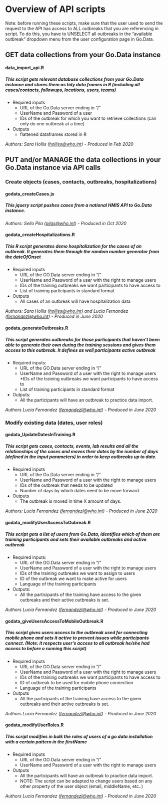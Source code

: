 # Overview of API scripts
Note: before running these scripts, make sure that the user used to send the request to the API has access to ALL outbreaks that you are referencing in script. To do this, you have to UNSELECT all outbreaks in the “available outbreak” dropdown menu from the user configuration page in Go.Data.

## GET data collections from your Go.Data instance 
#### data_import_api.R
##### _This script gets relevant database collections from your Go.Data instance and stores them as tidy data frames in R (including all cases/contacts, followups, locations, users, teams)_
* Required inputs	
  * URL of the Go.Data server ending in “/”
  * UserName and Password of a user 
  * IDs of the outbreak for which you want to retrieve collections (can only do one outbreak at a time)
* Outputs	
  * flattened dataframes stored in R
  
 _Authors:	Sara Hollis (holliss@who.int) - Produced in Feb 2020_

## PUT and/or MANAGE the data collections in your Go.Data instance via API calls

### Create objects (cases, contacts, outbreaks, hospitalizations)

#### godata_createCases.js
##### _This jquery script pushes cases from a national HMIS API to Go.Data instance._

_Authors:	Sello Pila (pilas@who.int) - Produced in Oct 2020_

#### godata_createHospitalizations.R
##### _This R script generates demo hospitalization for the cases of an outbreak. It generates them through the random number generator from the dateOfOnset_
* Required inputs
  * URL of the GO.Data server ending in “/”
  * UserName and Password of a user with the right to manage users
  * IDs of the training outbreaks we want participants to have access to
  * List of training participants in standard format
* Outputs
  * All cases of an outbreak will have hospitalization data  
  
_Authors: Sara Hollis (holliss@who.int) and Lucia Fernandez (fernandezl@who.int) - Produced in June 2020_

#### godata_generateOutbreaks.R
##### _This script generates outbreaks for those participants that haven’t been able to generate their own during the training sessions and gives them access to this outbreak. It defines as well participants active outbreak_
* Required inputs:	
  * URL of the GO.Data server ending in “/”
  * UserName and Password of a user with the right to manage users
  *IDs of the training outbreaks we want participants to have access to
  * List of training participants in standard format
* Outputs:
  * All the participants will have an outbreak to practice data import.  

_Authors	Lucia Fernandez (fernandezl@who.int) - Produced in June 2020_

### Modify existing data (dates, user roles)

#### godata_UpdateDatesInTraining.R	
##### _This script gets cases, contacts, events, lab results and all the relationships of the cases and moves their dates by the number of days (defined in the input parameters) in order to keep outbreaks up to date._
* Required inputs	
  * URL of the Go.Data server ending in “/”
  * UserName and Password of a user with the right to manage users
  * IDs of the outbreak that needs to be updated
  * Number of days by which dates need to be move forward.
* Outputs	
  * The outbreak is moved in time X amount of days.

_Authors:	Lucia Fernandez (fernandezl@who.int) - Produced in June 2020_

#### godata_modifyUserAccessToOubreak.R
##### _This script gets a list of users from Go.Data, identifies which of them are training participants and sets their available outbreaks and active outbreak_
* Required inputs:
  * URL of the GO.Data server ending in “/”
  * UserName and Password of a user with the right to manage users
  * IDs of the training outbreaks we want to assign to users
  * ID of the outbreak we want to make active for users
  *	Language of the training participants
* Outputs:
   * All the participants of the training have access to the given outbreaks and their active outbreaks is set.  
   
_Authors	Lucia Fernandez (fernandezl@who.int) - Produced in June 2020_

#### godata_giveUsersAccessToMobileOutbreak.R
##### _This script gives users access to the outbreak used for connecting mobile phone and sets it active to prevent issues while participants connect. (Note: it respects user’s access to all outbreak he/she had access to before o running this script)_
* Required inputs	
  * URL of the GO.Data server ending in “/”
  * UserName and Password of a user with the right to manage users
  * IDs of the training outbreaks we want participants to have access to
  * ID of outbreak to be used for mobile phone connection
  * Language of the training participants
* Outputs
  * All the participants of the training have access to the given outbreaks and their active outbreaks is set.  

_Authors	Lucia Fernandez (fernandezl@who.int) - Produced in June 2020_

#### godata_modifyUserRoles.R
##### _This script modifies in bulk the roles of users of a go data installation with a certain pattern in the firstName_
* Required inputs
  * URL of the GO.Data server ending in “/”
  * UserName and Password of a user with the right to manage users
* Outputs
  * All the participants will have an outbreak to practice data import.  
  * NOTE:	The script can be adapted to change users based on any other property of the user object (email, middleName, etc..)

_Authors	Lucia Fernandez (fernandezl@who.int) - Produced in June 2020_


